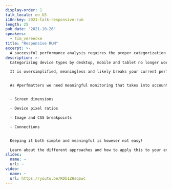 ```yaml
---
display-order: 1
talk_locale: en_US
i18n-key: 2021-talk-responsive-rum
length: 25
pub_date: "2021-10-26"
speakers:
  - tim_vereecke
title: "Responsive RUM"
excerpt: >-
  A successful performance analysis requires the proper categorization of the collected measurements by device type. Overview of the available techniques.
description: >-
  Categorizing device types by desktop, mobile and tablet no longer works in 2021.

  It is oversimplified, meaningless and likely breaks your current performance analysis on a modern responsive website.


  As #perfmatters we need meaningful monitoring that takes into account the modern web:


  - Screen dimensions

  - Device pixel ratios

  - Image and CSS breakpoints

  - Connections


  Keeping it both simple and meaningful is however not easy!

  Learn about the different approaches and how to apply this to your existing RUM monitoring solutions: be it free (Google Analytics), open source (Boomerang) or commercial.
slides:
  name: ~
  url: ~
video:
  name: ~
  url: https://youtu.be/RDb1ZHsqSwc
---
```

